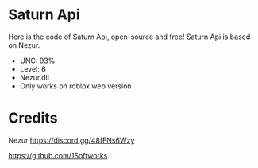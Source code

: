 # Saturn Api
 Here is the code of Saturn Api, open-source and free!
 Saturn Api is based on Nezur.

- UNC: 93%
- Level: 6
- Nezur.dll
- Only works on roblox web version

# Credits

Nezur
https://discord.gg/48fFNs6Wzy


https://github.com/1Softworks
